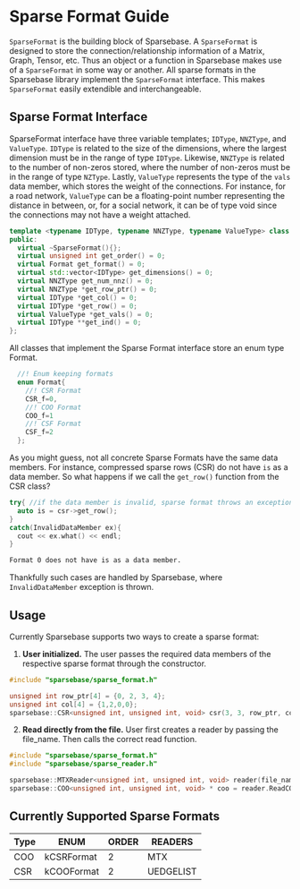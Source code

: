# Sparse Format Guide

`SparseFormat` is the building block of Sparsebase. A `SparseFormat` is designed to store the connection/relationship information of a Matrix, Graph, Tensor, etc. Thus an object or a function in Sparsebase makes use of a `SparseFormat` in some way or another. All sparse formats in the Sparsebase library implement the `SparseFormat` interface. This makes `SparseFormat` easily extendible and interchangeable.

## Sparse Format Interface

SparseFormat interface have three variable templates; `IDType`, `NNZType`, and `ValueType`. `IDType` is related to the size of the dimensions, where the largest dimension must be in the range of type `IDType`. Likewise, `NNZType` is related to the number of non-zeros stored, where the number of non-zeros must be in the range of type `NZType`. Lastly, `ValueType` represents the type of the `vals` data member, which stores the weight of the connections. For instance, for a road network, `ValueType` can be a floating-point number representing the distance in between, or, for a social network, it can be of type void since the connections may not have a weight attached. 

```cpp
template <typename IDType, typename NNZType, typename ValueType> class SparseFormat {
public:
  virtual ~SparseFormat(){};
  virtual unsigned int get_order() = 0;
  virtual Format get_format() = 0;
  virtual std::vector<IDType> get_dimensions() = 0;
  virtual NNZType get_num_nnz() = 0;
  virtual NNZType *get_row_ptr() = 0;
  virtual IDType *get_col() = 0;
  virtual IDType *get_row() = 0;
  virtual ValueType *get_vals() = 0;
  virtual IDType **get_ind() = 0;
};
```
All classes that implement the Sparse Format interface store an enum type Format.

```cpp
  //! Enum keeping formats  
  enum Format{
    //! CSR Format
    CSR_f=0, 
    //! COO Format
    COO_f=1 
    //! CSF Format
    CSF_f=2 
  };
```
As you might guess, not all concrete Sparse Formats have the same data members. For instance, compressed sparse rows (CSR) do not have `is` as a data member. So what happens if we call the `get_row()` function from the CSR class? 

```cpp
try{ //if the data member is invalid, sparse format throws an exception
  auto is = csr->get_row();
}
catch(InvalidDataMember ex){
  cout << ex.what() << endl;
}
```
```bash
Format 0 does not have is as a data member.
```
Thankfully such cases are handled by Sparsebase, where `InvalidDataMember` exception is thrown. 

## Usage

Currently Sparsebase supports two ways to create a sparse format:

1. **User initialized.** The user passes the required data members of the respective sparse format through the constructor.
```cpp
#include "sparsebase/sparse_format.h"

unsigned int row_ptr[4] = {0, 2, 3, 4};
unsigned int col[4] = {1,2,0,0};
sparsebase::CSR<unsigned int, unsigned int, void> csr(3, 3, row_ptr, col, nullptr);
```

2. **Read directly from the file.** User first creates a reader by passing the file_name. Then calls the correct read function.
```cpp
#include "sparsebase/sparse_format.h"
#include "sparsebase/sparse_reader.h"

sparsebase::MTXReader<unsigned int, unsigned int, void> reader(file_name);
sparsebase::COO<unsigned int, unsigned int, void> * coo = reader.ReadCOO();
```

## Currently Supported Sparse Formats

| Type | ENUM | ORDER | READERS
| --- | --- | --- | --- |
| COO | kCSRFormat | 2 | MTX |
| CSR | kCOOFormat | 2 | UEDGELIST |


